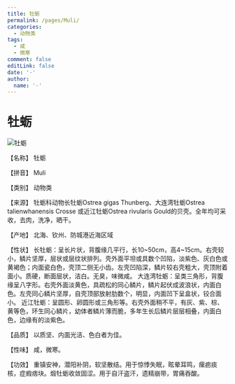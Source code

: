 ```yaml
---
title: 牡蛎
permalink: /pages/Muli/
categories: 
  - 动物类
tags: 
  - 咸
  - 微寒
comment: false
editLink: false
date: '·'
author: 
  name: '·'
---
```

# 牡蛎

![牡蛎](https://sys01.lib.hkbu.edu.hk/cmed/mmid/images/B00383.jpg)

<!-- more -->
【名称】	牡蛎	

【拼音】	Muli

【类别】	动物类

【来源】	牡蛎科动物长牡蛎Ostrea gigas Thunberg、大连湾牡蛎Ostrea talienwhanensis Crosse 或近江牡蛎Ostrea rivularis Gould的贝壳。全年均可采收，去肉，洗净，晒干。

【产地】	北海、钦州、防城港近海区域

【性状】	长牡蛎：呈长片状，背腹缘几平行，长10~50cm，高4~15cm。右壳较小，鳞片坚厚，层状或层纹状排列。壳外面平坦或具数个凹陷，淡紫色、灰白色或黄褐色；内面瓷白色，壳顶二侧无小齿。左壳凹陷深，鳞片较右壳粗大，壳顶附着面小。质硬，断面层状，洁白。无臭，味微咸。
大连湾牡蛎：呈类三角形，背腹缘呈八字形。右壳外面淡黄色，具疏松的同心鳞片，鳞片起伏成波浪状，内面白色。左壳同心鳞片坚厚，自壳顶部放射肋数个，明显，内面凹下呈盒状，铰合面小。
近江牡蛎：呈圆形、卵圆形或三角形等。右壳外面稍不平，有灰、紫、棕、黄等色，环生同心鳞片，幼体者鳞片薄而脆，多年生长后鳞片层层相叠，内面白色，边缘有的淡紫色。

【品质】	以质坚、内面光洁、色白者为佳。

【性味】	咸，微寒。

【功效】	重镇安神，潜阳补阴，软坚散结。用于惊悸失眠，眩晕耳鸣，瘰疬痰核，症瘕痞块。煅牡蛎收敛固涩。用于自汗盗汗，遗精崩带，胃痛吞酸。